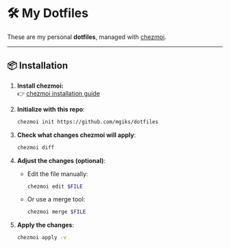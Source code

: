 # 🛠️ My Dotfiles

These are my personal **dotfiles**, managed with [chezmoi](https://www.chezmoi.io/).

---

## 📦 Installation

1. **Install chezmoi:**  
   👉 [chezmoi installation guide](https://www.chezmoi.io/install/)

2. **Initialize with this repo**:
   ```sh
   chezmoi init https://github.com/mgiks/dotfiles
   ```
3. **Check what changes chezmoi will apply**:
   ```sh
   chezmoi diff
   ```
4. **Adjust the changes (optional)**:
   - Edit the file manually:
     ```sh
     chezmoi edit $FILE
     ```
   - Or use a merge tool:
     ```sh
     chezmoi merge $FILE
     ```
5. **Apply the changes**:
   ```sh
   chezmoi apply -v
   ```

